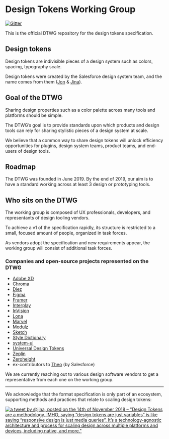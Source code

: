 # Design Tokens Working Group

[![Gitter](https://badges.gitter.im/design-tokens/community.svg)](https://gitter.im/design-tokens/community?utm_source=badge&utm_medium=badge&utm_campaign=pr-badge)

This is the official DTWG repository for the design tokens specification.

## Design tokens

Design tokens are indivisible pieces of a design system such as colors, spacing, typography scale.

Design tokens were created by the Salesforce design system team, and the name comes from them ([Jon](https://twitter.com/jonnylevine) & [Jina](https://twitter.com/jina)).

## Goal of the DTWG

Sharing design properties such as a color palette across many tools and platforms should be simple.

The DTWG’s goal is to provide standards upon which products and design tools can rely for sharing stylistic pieces of a design system at scale.

We believe that a common way to share design tokens will unlock efficiency opportunities for plugins, design system teams, product teams, and end-users of design tools.

## Roadmap

The DTWG was founded in June 2019. By the end of 2019, our aim is to have a standard working across at least 3 design or prototyping tools.

## Who sits on the DTWG

The working group is composed of UX professionals, developers, and representants of design tooling vendors.

To achieve a v1 of the specification rapidly, its structure is restricted to a small, focused amount of people, organized in task forces.

As vendors adopt the specification and new requirements appear, the working group will consist of additional task forces.

### Companies and open-source projects represented on the DTWG

- [Adobe XD](https://www.adobe.com/products/xd.html)
- [Chroma](https://hichroma.com/)
- [Diez](https://diez.org)
- [Figma](https://figma.com)
- [Framer](https://www.framer.com)
- [Interplay](https://interplayapp.com)
- [InVision](https://www.invisionapp.com)
- [Lona](https://github.com/airbnb/Lona)
- [Marvel](https://marvelapp.com)
- [Modulz](https://www.modulz.app)
- [Sketch](https://www.sketch.com/)
- [Style Dictionary](https://amzn.github.io/style-dictionary/#/)
- [system-ui](https://github.com/system-ui)
- [Universal Design Tokens](https://github.com/universal-design-tokens/udt)
- [Zeplin](https://zeplin.io)
- [Zeroheight](https://www.zeroheight.com)
- ex-contributors to [Theo](https://github.com/salesforce-ux/theo) (by Salesforce)

We are currently reaching out to various design software vendors to get a representative from each one on the working group.

---

We acknowledge that the format specification is only part of an ecosystem, supporting methods and practices that relate to scaling design tokens:

[![a tweet by @jina, posted on the 14th of November 2018 – "Design Tokens are a methodology. IMHO, saying “design tokens are just variables” is like saying “responsive design is just media queries”. It’s a technology-agnostic architecture and process for scaling design across multiple platforms and devices, including native, and more."](https://user-images.githubusercontent.com/85783/59956860-eeb5ee00-9447-11e9-8ea3-3bb6c158bc1a.png)](https://twitter.com/jina/status/1062808011301965825)

